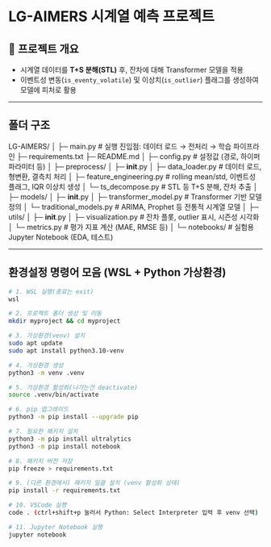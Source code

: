 # LG-AIMERS 시계열 예측 프로젝트

## 📌 프로젝트 개요
- 시계열 데이터를 **T+S 분해(STL)** 후, 잔차에 대해 Transformer 모델을 적용
- 이벤트성 변동(`is_eventy_volatile`) 및 이상치(`is_outlier`) 플래그를 생성하여 모델에 피처로 활용

---

## 폴더 구조
LG-AIMERS/
│
├─ main.py                   # 실행 진입점: 데이터 로드 → 전처리 → 학습 파이프라인
├─ requirements.txt
├─ README.md
│
├─ config.py                  # 설정값 (경로, 하이퍼파라미터 등)
│
├─ preprocess/
│   ├─ __init__.py
│   ├─ data_loader.py         # 데이터 로드, 형변환, 결측치 처리
│   ├─ feature_engineering.py # rolling mean/std, 이벤트성 플래그, IQR 이상치 생성
│   └─ ts_decompose.py        # STL 등 T+S 분해, 잔차 추출
│
├─ models/
│   ├─ __init__.py
│   ├─ transformer_model.py   # Transformer 기반 모델 정의
│   └─ traditional_models.py  # ARIMA, Prophet 등 전통적 시계열 모델
│
├─ utils/
│   ├─ __init__.py
│   ├─ visualization.py        # 잔차 플롯, outlier 표시, 시즌성 시각화
│   └─ metrics.py              # 평가 지표 계산 (MAE, RMSE 등)
│
└─ notebooks/                 # 실험용 Jupyter Notebook (EDA, 테스트)

---

## 환경설정 명령어 모음 (WSL + Python 가상환경)
```bash
# 1. WSL 실행(종료는 exit)
wsl

# 2. 프로젝트 폴더 생성 및 이동
mkdir myproject && cd myproject

# 3. 가상환경(venv) 설치
sudo apt update
sudo apt install python3.10-venv

# 4. 가상환경 생성
python3 -m venv .venv

# 5. 가상환경 활성화(나가는건 deactivate)
source .venv/bin/activate

# 6. pip 업그레이드
python3 -m pip install --upgrade pip

# 7. 필요한 패키지 설치
python3 -m pip install ultralytics
python3 -m pip install notebook

# 8. 패키지 버전 저장
pip freeze > requirements.txt

# 9. (다른 환경에서) 패키지 일괄 설치 (venv 활성화 상태)
pip install -r requirements.txt

# 10. VSCode 실행
code . (ctrl+shift+p 눌러서 Python: Select Interpreter 입력 후 venv 선택)

# 11. Jupyter Notebook 실행
jupyter notebook